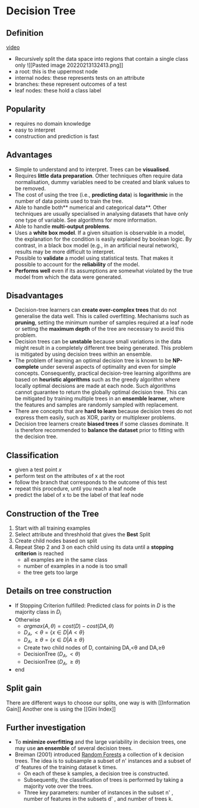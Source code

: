 # Decision Tree
## Definition
[video](https://youtu.be/7VeUPuFGJHk)
- Recursively split the data space into regions that contain a single class only
![[Pasted image 20220213132413.png]]
- a root: this is the uppermost node 
- internal nodes: these represents tests on an attribute 
- branches: these represent outcomes of a test 
- leaf nodes: these hold a class label

## Popularity
- requires no domain knowledge 
- easy to interpret 
- construction and prediction is fast 

## Advantages
- Simple to understand and to interpret. Trees can be **visualised**. 
- Requires **little data preparation**. Other techniques often require data normalisation, dummy variables need to be created and blank values to be removed. 
- The cost of using the tree (i.e., **predicting data**) is **logarithmic** in the number of data points used to train the tree. 
- Able to handle both** numerical and categorical data**. Other techniques are usually specialised in analysing datasets that have only one type of variable. See algorithms for more information. 
- Able to handle **multi-output problems**. 
- Uses a **white box model**. If a given situation is observable in a model, the explanation for the condition is easily explained by boolean logic. By contrast, in a black box model (e.g., in an artificial neural network), results may be more difficult to interpret.
- Possible to **validate** a model using statistical tests. That makes it possible to account for the **reliability** of the model. 
- **Performs well** even if its assumptions are somewhat violated by the true model from which the data were generated.
## Disadvantages
- Decision-tree learners can **create over-complex trees** that do not generalise the data well. This is called overfitting. Mechanisms such as **pruning**, setting the minimum number of samples required at a leaf node or setting the **maximum depth** of the tree are necessary to avoid this problem. 
- Decision trees can be **unstable** because small variations in the data might result in a completely different tree being generated. This problem is mitigated by using decision trees within an ensemble. 
- The problem of learning an optimal decision tree is known to be **NP-complete** under several aspects of optimality and even for simple concepts. Consequently, practical decision-tree learning algorithms are based on **heuristic algorithms** such as the greedy algorithm where locally optimal decisions are made at each node. Such algorithms cannot guarantee to return the globally optimal decision tree. This can be mitigated by training multiple trees in an **ensemble learner**, where the features and samples are randomly sampled with replacement.
- There are concepts that are **hard to learn** because decision trees do not express them easily, such as XOR, parity or multiplexer problems.
- Decision tree learners create **biased trees** if some classes dominate. It is therefore recommended to **balance the dataset** prior to fitting with the decision tree.

## Classification 
- given a test point $x$ 
- perform test on the attributes of x at the root 
- follow the branch that corresponds to the outcome of this test 
- repeat this procedure, until you reach a leaf node 
- predict the label of x to be the label of that leaf node

## Construction of the Tree
1) Start with all training examples
2) Select attribute and threshhold that gives the **Best** Split
3) Create child nodes based on split
4) Repeat Step 2 and 3 on each child using its data until a **stopping criterion** is reached
	- all examples are in the same class 
	- number of examples in a node is too small 
	- the tree gets too large

## Details on tree construction
- If Stopping Criterion fulfilled: Predicted class for points in $D$ is the majority class in $D_i$ 
- Otherwise
	-  $arg max(A,θ) = cost(D) − cost(DA,θ)$
	- $D_A,<θ = \{x ∈ D|A < θ\}$
	- $D_A,≥θ = \{x ∈ D|A ≥ θ\}$
	- Create two child nodes of D, containing DA,<θ and DA,≥θ 
	- DecisionTree $(D_A,<θ)$
	- DecisionTree $(D_A,≥θ)$
- end

## Split gain
There are different ways to choose our splits, one way is with  [[Information Gain]]
Another one is using the [[Gini Index]]

## Further investigation
- To **minimize overfitting** and the large variability in decision trees, one may use **an ensemble** of several decision trees.
-  Breiman (2001) introduced [Random Forests](https://youtu.be/J4Wdy0Wc_xQ) a collection of k decision trees. The idea is to subsample a subset of n' instances and a subset of d' features of the training dataset k times. 
	- On each of these k samples, a decision tree is constructed. 
	- Subsequently, the classification of trees is performed by taking a majority vote over the trees. 
	- Three key parameters: number of instances in the subset n' , number of features in the subsets d' , and number of trees k.